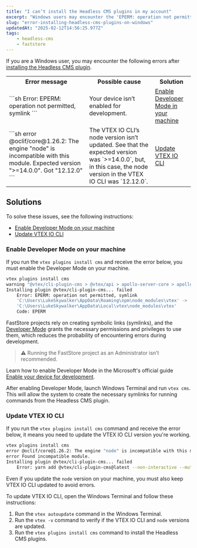 ```yaml
---
title: "I can’t install the Headless CMS plugins in my account"
excerpt: "Windows users may encounter the 'EPERM: operation not permitted' error during the installation of the Headless CMS plugin."
slug: "error-installing-headless-cms-plugins-on-windows"
updatedAt: "2025-02-12T14:56:25.977Z"
tags:
    - headless-cms
    - faststore
---
```


If you are a Windows user, you may encounter the following errors after [installing the Headless CMS plugin](https://developers.vtex.com/docs/guides/faststore/headless-cms-1-configuring-the-vtex-account#step-1-setting-up-the-command-line-environment).

<table>
<tr>
<th>Error message</th>
<th>Possible cause</th>
<th>Solution</th>
</tr>
<tr>
<td>
```sh
Error: EPERM: operation not permitted, symlink
```
</td>
<td>
Your device isn’t enabled for development.
</td>
<td>
<a href="https://developers.vtex.com/docs/troubleshooting/error-installing-headless-cms-plugins-on-windows#enable-developer-mode-in-your-machine">Enable Developer Mode in your machine</a>
</td>
</tr>
<tr>
<td>
```sh
error @oclif/core@1.26.2: The engine "node" is incompatible
with this module. Expected version ">=14.0.0". Got "12.12.0"
```
</td>
<td>
The VTEX IO CLI’s node version isn’t updated. See that the expected version was `>=14.0.0`, but, in this case, the node version in the VTEX IO CLI was `12.12.0`.
</td>
<td>
<a href="https://developers.vtex.com/docs/troubleshooting/error-installing-headless-cms-plugins-on-windows#update-vtex-io-cli">Update VTEX IO CLI</a>
</td>
</tr>
</table>

## Solutions

To solve these issues, see the following instructions:

- [Enable Developer Mode on your machine](#enable-developer-mode-on-your-machine)
- [Update VTEX IO CLI](#update-vtex-io-cli)

### Enable Developer Mode on your machine

If you run the `vtex plugins install cms` and receive the error below, you must enable the Developer Mode on your machine.

```sh
vtex plugins install cms
warning "@vtex/cli-plugin-cms > @vtex/api > apollo-server-core > apollo-graphql@0.9.5" has incorrect peer dependency "graphql@^14.2.1 || ^15.0.0".
Installing plugin @vtex/cli-plugin-cms... failed
    Error: EPERM: operation not permitted, symlink
    'C:\Users\LukeSkywalker\AppData\Roaming\npm\node_modules\vtex' ->
    'C:\Users\LukeSkywalker\AppData\Local\vtex\node_modules\vtex'
    Code: EPERM
```

FastStore projects rely on creating symbolic links (symlinks), and the [Developer Mode](https://learn.microsoft.com/en-us/windows/apps/get-started/enable-your-device-for-development#accessing-settings-for-developers) grants the necessary permissions and privileges to use them, which reduces the probability of encountering errors during development.

> ⚠️ Running the FastStore project as an Administrator isn’t recommended.

Learn how to enable Developer Mode in the Microsoft's official guide [Enable your device for development](https://learn.microsoft.com/en-us/windows/apps/get-started/enable-your-device-for-development#accessing-settings-for-developers).

After enabling Developer Mode, launch Windows Terminal and run `vtex cms`. This will allow the system to create the necessary symlinks for running commands from the Headless CMS plugin.

### Update VTEX IO CLI

If you run the `vtex plugins install cms` command and receive the error below, it means you need to update the VTEX IO CLI version you're working.

```sh
vtex plugins install cms
error @oclif/core@1.26.2: The engine "node" is incompatible with this module. Expected version ">=14.0.0". Got "12.12.0"
error Found incompatible module.
Installing plugin @vtex/cli-plugin-cms... failed
    Error: yarn add @vtex/cli-plugin-cms@latest --non-interactive --mutex=file:C:\Users\barbara.celi\AppData\Local\vtex\yarn.lock --preferred-cach
```

Even if you update the `node` version on your machine, you must also keep VTEX IO CLI updated to avoid errors.

To update VTEX IO CLI, open the Windows Terminal and follow these instructions:

1. Run the `vtex autoupdate` command in the Windows Terminal.
2. Run the `vtex -v` command to verify if the VTEX IO CLI and `node` versions are updated.
3. Run the `vtex plugins install cms` command to install the Headless CMS plugins.
